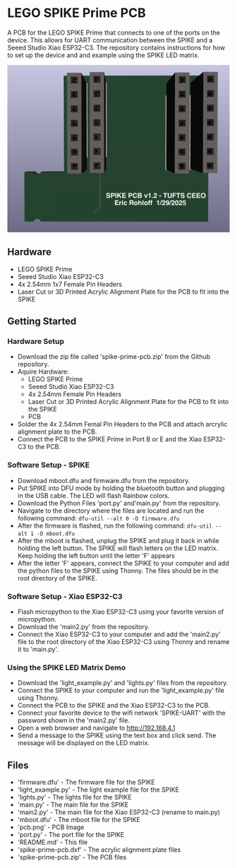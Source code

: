 # LEGO SPIKE Prime PCB

A PCB for the LEGO SPIKE Prime that connects to one of the ports on the device.
This allows for UART communication between the SPIKE and a Seeed Studio Xiao
ESP32-C3. The repository contains instructions for how to set up the device and
and example using the SPIKE LED matrix.

![screenshot](pcb.png)

## Hardware

-   LEGO SPIKE Prime
-   Seeed Studio Xiao ESP32-C3
-   4x 2.54mm 1x7 Female Pin Headers
-   Laser Cut or 3D Printed Acrylic Alignment Plate for the PCB to fit into the
    SPIKE

## Getting Started

### Hardware Setup

-   Download the zip file called 'spike-prime-pcb.zip' from the Github
    repository.
-   Aquire Hardware:
    -   LEGO SPIKE Prime
    -   Seeed Studio Xiao ESP32-C3
    -   4x 2.54mm Female Pin Headers
    -   Laser Cut or 3D Printed Acrylic Alignment Plate for the PCB to fit into
        the SPIKE
    -   PCB
-   Solder the 4x 2.54mm Femal Pin Headers to the PCB and attach arcrylic
    alignment plate to the PCB.
-   Connect the PCB to the SPIKE Prime in Port B or E and the Xiao ESP32-C3 to
    the PCB.

### Software Setup - SPIKE

-   Download mboot.dfu and firmware.dfu from the repository.
-   Put SPIKE into DFU mode by holding the bluetooth button and plugging in the
    USB cable. The LED will flash Rainbow colors.
-   Download the Python Files 'port.py' and'main.py' from the repository.
-   Navigate to the directory where the files are located and run the following
    command: `dfu-util --alt 0 -D firmware.dfu`
-   After the firmware is flashed, run the following command:
    `dfu-util --alt 1 -D mboot.dfu`
-   After the mboot is flashed, unplug the SPIKE and plug it back in while
    holding the left button. The SPIKE will flash letters on the LED matrix.
    Keep holding the left button until the letter 'F' appears
-   After the letter 'F' appears, connect the SPIKE to your computer and add the
    python files to the SPIKE using Thonny. The files should be in the root
    directory of the SPIKE.

### Software Setup - Xiao ESP32-C3

-   Flash micropython to the Xiao ESP32-C3 using your favorite version of
    micropython.
-   Download the 'main2.py' from the repository.
-   Connect the Xiao ESP32-C3 to your computer and add the 'main2.py' file to
    the root directory of the Xiao ESP32-C3 using Thonny and rename it to
    'main.py'.

### Using the SPIKE LED Matrix Demo

-   Download the 'light_example.py' and 'lights.py' files from the repository.
-   Connect the SPIKE to your computer and run the 'light_example.py' file using
    Thonny.
-   Connect the PCB to the SPIKE and the Xiao ESP32-C3 to the PCB.
-   Connect your favorite device to the wifi network 'SPIKE-UART' with the
    password shown in the 'main2.py' file.
-   Open a web browser and navigate to http://192.168.4.1
-   Send a message to the SPIKE using the text box and click send. The message
    will be displayed on the LED matrix.

## Files

-   'firmware.dfu' - The firmware file for the SPIKE
-   'light_example.py' - The light example file for the SPIKE
-   'lights.py' - The lights file for the SPIKE
-   'main.py' - The main file for the SPIKE
-   'main2.py' - The main file for the Xiao ESP32-C3 (rename to main.py)
-   'mboot.dfu' - The mboot file for the SPIKE
-   'pcb.png' - PCB Image
-   'port.py' - The port file for the SPIKE
-   'README.md' - This file
-   'spike-prime-pcb.dxf' - The acrylic alignment plate files
-   'spike-prime-pcb.zip' - The PCB files
